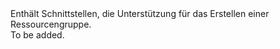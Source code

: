 <Namespace Name="Microsoft.Azure.Management.ResourceManager.Fluent.Core.GroupableResource.Definition">
  <Docs>
    <summary>Enthält Schnittstellen, die Unterstützung für das Erstellen einer Ressourcengruppe.</summary> 
    <remarks>To be added.</remarks>
  </Docs>
</Namespace>
